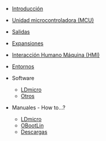 
* [Introducción](docs/es/01-home.md)
* [Unidad microcontroladora (MCU)](docs/es/02-mcu.md)
* [Salidas](docs/es/03-outs.md)
* [Expansiones](docs/es/04-expansions.md)
* [Interacción Humano Máquina (HMI)](docs/es/05-hmi.md)
* [Entornos](docs/es/06-environments.md)

* Software
  * [LDmicro](docs/es/07-ldmicro.md)
  * [Otros](docs/es/08-otherlangs.md)

* Manuales - How to...?
  * [LDmicro](docs/es/LDmicro_manual.md)
  * [OBootLin](docs/es/OBootLin_manual.md)
  * [Descargas](docs/downloads.md)


